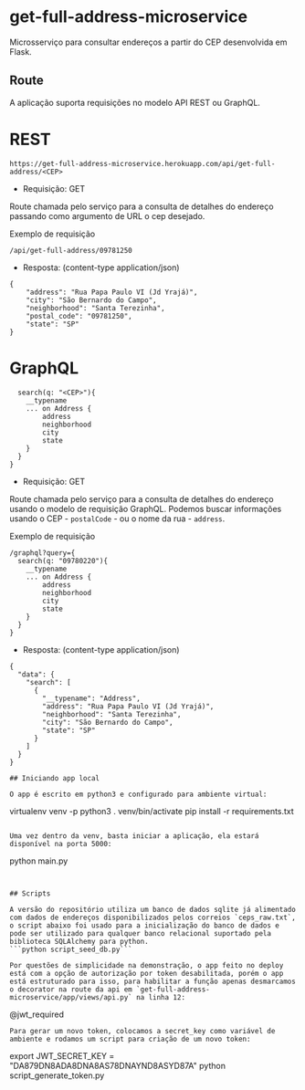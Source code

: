 # get-full-address-microservice
Microsserviço para consultar endereços a partir do CEP desenvolvida em Flask.

## Route

A aplicação suporta requisições no modelo API REST ou GraphQL.

# REST
```https://get-full-address-microservice.herokuapp.com/api/get-full-address/<CEP>```
  - Requisição: GET

Route chamada pelo serviço para a consulta de detalhes do endereço passando como argumento de URL o cep desejado.

Exemplo de requisição

`/api/get-full-address/09781250`
- Resposta: (content-type application/json)
```
{
    "address": "Rua Papa Paulo VI (Jd Yrajá)",
    "city": "São Bernardo do Campo",
    "neighborhood": "Santa Terezinha",
    "postal_code": "09781250",
    "state": "SP"
}
```

# GraphQL
```https://get-full-address-microservice.herokuapp.com/graphql?query={
  search(q: "<CEP>"){
    __typename
    ... on Address {
      	address
      	neighborhood
      	city
      	state
    }
  }
}
```
  - Requisição: GET

Route chamada pelo serviço para a consulta de detalhes do endereço usando o modelo de requisição GraphQL. Podemos buscar informações usando o CEP - `postalCode` - ou o nome da rua - `address`.

Exemplo de requisição

```
/graphql?query={
  search(q: "09780220"){
    __typename
    ... on Address {
      	address
      	neighborhood
      	city
      	state
    }
  }
}
```
- Resposta: (content-type application/json)
```
{
  "data": {
    "search": [
      {
        "__typename": "Address",
        "address": "Rua Papa Paulo VI (Jd Yrajá)",
        "neighborhood": "Santa Terezinha",
        "city": "São Bernardo do Campo",
        "state": "SP"
      }
    ]
  }
}
```

```
## Iniciando app local

O app é escrito em python3 e configurado para ambiente virtual:
```
virtualenv venv -p python3
. venv/bin/activate
pip install -r requirements.txt
```

Uma vez dentro da venv, basta iniciar a aplicação, ela estará disponível na porta 5000:
```
python main.py
```


## Scripts

A versão do repositório utiliza um banco de dados sqlite já alimentado com dados de endereços disponibilizados pelos correios `ceps_raw.txt`, o script abaixo foi usado para a inicialização do banco de dados e pode ser utilizado para qualquer banco relacional suportado pela biblioteca SQLAlchemy para python. 
```python script_seed_db.py```

Por questões de simplicidade na demonstração, o app feito no deploy está com a opção de autorização por token desabilitada, porém o app está estruturado para isso, para habilitar a função apenas desmarcamos o decorator na route da api em `get-full-address-microservice/app/views/api.py` na linha 12:
``` 
@jwt_required
```
Para gerar um novo token, colocamos a secret_key como variável de ambiente e rodamos um script para criação de um novo token:
```
export JWT_SECRET_KEY = "DA879DN8ADA8DNA8AS78DNAYND8ASYD87A"
python script_generate_token.py
```
